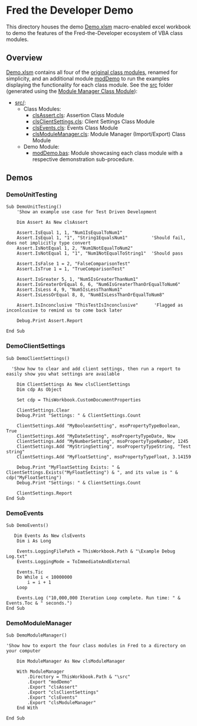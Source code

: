 # Fred the Developer Demo

This directory houses the demo [Demo.xlsm](Demo.xlsm) macro-enabled excel workbook to demo the features of the Fred-the-Developer ecosystem of VBA class modules.

## Overview

[Demo.xlsm](Demo.xlsm) contains all four of the [original class modules](../Source%20Code), renamed for simplicity, and an additional module [modDemo](src/modDemo.bas) to run the examples displaying the functionality for each class module. See the [src](src) folder (generated using the [Module Manager Class Module](src/clsModuleManager.cls)):

- [src/](src/):
  - Class Modules:
    - [clsAssert.cls](src/clsAssert.cls): Assertion Class Module
    - [clsClientSettings.cls](src/clsClientSettings.cls): Client Settings Class Module
    - [clsEvents.cls](src/clsEvents.cls): Events Class Module
    - [clsModuleManager.cls](src/clsModuleManager.cls): Module Manager (Import/Export) Class Module
  - Demo Module:
    - [modDemo.bas](src/modDemo.bas): Module showcasing each class module with a respective demonstration sub-procedure.

## Demos

### DemoUnitTesting

```visual basic
Sub DemoUnitTesting()
    'Show an example use case for Test Driven Development
    
    Dim Assert As New clsAssert
    
    Assert.IsEqual 1, 1, "Num1IsEqualToNum1"
    Assert.IsEqual 1, "1", "String1EqualsNum1"         'Should fail, does not implicitly type convert
    Assert.IsNotEqual 1, 2, "Num1NotEqualToNum2"
    Assert.IsNotEqual 1, "1", "Num1NotEqualToString1"  'Should pass
    
    Assert.IsFalse 1 = 2, "FalseComparisonTest"
    Assert.IsTrue 1 = 1, "TrueComparisonTest"
    
    Assert.IsGreater 5, 1, "Num5IsGreaterThanNum1"
    Assert.IsGreaterOrEqual 6, 6, "Num6IsGreaterThanOrEqualToNum6"
    Assert.IsLess 4, 9, "Num5IsLessThanNum1"
    Assert.IsLessOrEqual 8, 8, "Num8IsLessThanOrEqualToNum8"
    
    Assert.IsInconclusive "ThisTestIsInconclusive"      'Flagged as inconlcusive to remind us to come back later
    
    Debug.Print Assert.Report
    
End Sub
```

### DemoClientSettings

```visual basic
Sub DemoClientSettings()

  'Show how to clear and add client settings, then run a report to easily show you what settings are available
    
    Dim ClientSettings As New clsClientSettings
    Dim cdp As Object
    
    Set cdp = ThisWorkbook.CustomDocumentProperties
    
    ClientSettings.Clear
    Debug.Print "Settings: " & ClientSettings.Count
    
    ClientSettings.Add "MyBooleanSetting", msoPropertyTypeBoolean, True
    ClientSettings.Add "MyDateSetting", msoPropertyTypeDate, Now
    ClientSettings.Add "MyNumberSetting", msoPropertyTypeNumber, 1245
    ClientSettings.Add "MyStringSetting", msoPropertyTypeString, "Test string"
    ClientSettings.Add "MyFloatSetting", msoPropertyTypeFloat, 3.14159
    
    Debug.Print "MyFloatSetting Exists: " & ClientSettings.Exists("MyFloatSetting") & ", and its value is " & cdp("MyFloatSetting")
    Debug.Print "Settings: " & ClientSettings.Count
    
    ClientSettings.Report
End Sub
```

### DemoEvents

```visual basic
Sub DemoEvents()

   Dim Events As New clsEvents
    Dim i As Long
       
    Events.LoggingFilePath = ThisWorkbook.Path & "\Example Debug Log.txt"
    Events.LoggingMode = ToImmediateAndExternal
    
    Events.Tic
    Do While i < 10000000
        i = i + 1
    Loop
    
    Events.Log ("10,000,000 Iteration Loop complete. Run time: " & Events.Toc & " seconds.")
End Sub
```

### DemoModuleManager

```visual basic
Sub DemoModuleManager()

'Show how to export the four class modules in Fred to a directory on your computer
    
    Dim ModuleManager As New clsModuleManager
    
    With ModuleManager
        .Directory = ThisWorkbook.Path & "\src"
        .Export "modDemo"
        .Export "clsAssert"
        .Export "clsClientSettings"
        .Export "clsEvents"
        .Export "clsModuleManager"
    End With
    
End Sub

````


